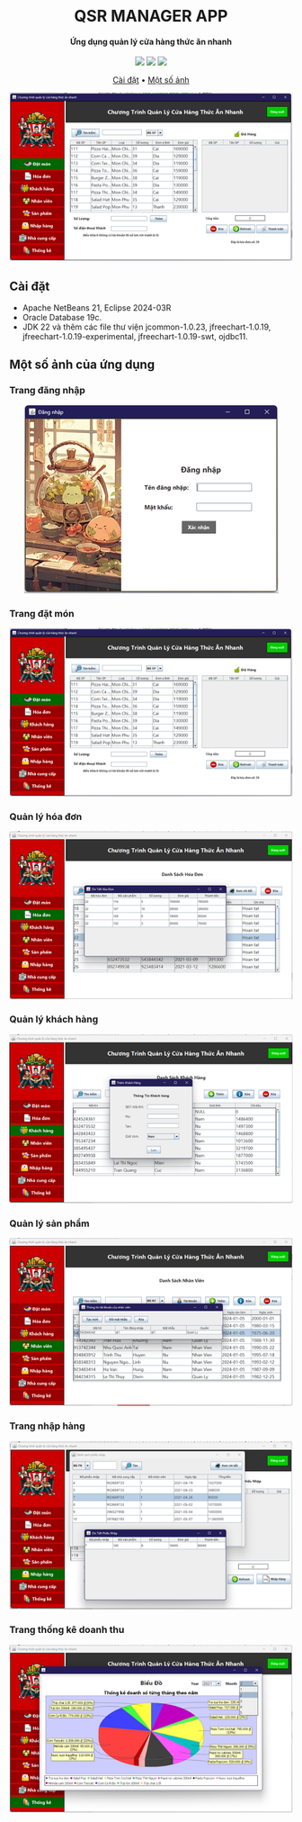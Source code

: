
<h1 align="center">
  <br>
  
  <br>
  QSR MANAGER APP
  <br>
</h1>

<h4 align="center">Ứng dụng quản lý cửa hàng thức ăn nhanh</h4>

<p align="center">  
  <a>
      <img src="https://img.shields.io/badge/frontend-swing-1EAEDB.svg">
  </a>

  <a>
      <img src="https://img.shields.io/badge/backend-java-1EAEDB.svg">
  </a>
  
  <a>
    <img src="https://img.shields.io/badge/database-oracle-ff69b4.svg?maxAge=2592000&amp;style=flat">
  </a>
  
</p>

<p align="center">
  <a href="#how-to-use">Cài đặt</a> •
  <a href="#download">Một số ảnh</a>
</p>

<p align="center">  
  <img src="readme_asset/8.png">
</p>


## Cài đặt
* Apache NetBeans 21, Eclipse 2024-03R
* Oracle Database 19c.
* JDK 22 và thêm các file thư viện jcommon-1.0.23, jfreechart-1.0.19, jfreechart-1.0.19-experimental, jfreechart-1.0.19-swt, ojdbc11. 

## Một số ảnh của ứng dụng
### Trang đăng nhập
<p align="center">  
  <img src="readme_asset/1.png">
</p>

### Trang đặt món
<p align="center">  
  <img src="readme_asset/2.png">
</p>

### Quản lý hóa đơn
<p align="center">  
  <img src="readme_asset/3.png">
</p>

### Quản lý khách hàng
<p align="center">  
  <img src="readme_asset/4.png">
</p>

### Quản lý sản phẩm
<p align="center">  
  <img src="readme_asset/5.png">
</p>

### Trang nhập hàng
<p align="center">  
  <img src="readme_asset/6.png">
</p>

### Trang thống kê doanh thu
<p align="center">  
  <img src="readme_asset/7.png">
</p>
